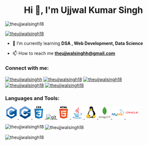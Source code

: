<h1 align="center">Hi 👋, I'm Ujjwal Kumar Singh</h1>
<p align="left"> <img src="https://komarev.com/ghpvc/?username=theujjwalsingh18&label=Profile%20views&color=0e75b6&style=flat" alt="theujjwalsingh18" /> </p>

<p align="left"> <a href="https://github.com/ryo-ma/github-profile-trophy"><img src="https://github-profile-trophy.vercel.app/?username=theujjwalsingh18" alt="theujjwalsingh18" /></a> </p>

- 🌱 I’m currently learning **DSA , Web Development, Data Science**

- 📫 How to reach me **theujjwalsinghh@gmail.com**

<h3 align="left">Connect with me:</h3>
<p align="left">
<a href="https://twitter.com/theujjwalsinghh" target="blank"><img align="center" src="https://raw.githubusercontent.com/rahuldkjain/github-profile-readme-generator/master/src/images/icons/Social/twitter.svg" alt="theujjwalsinghh" height="30" width="40" /></a>
<a href="https://linkedin.com/in/theujjwalsingh18" target="blank"><img align="center" src="https://raw.githubusercontent.com/rahuldkjain/github-profile-readme-generator/master/src/images/icons/Social/linked-in-alt.svg" alt="theujjwalsingh18" height="30" width="40" /></a>
<a href="https://kaggle.com/theujjwalsingh18" target="blank"><img align="center" src="https://raw.githubusercontent.com/rahuldkjain/github-profile-readme-generator/master/src/images/icons/Social/kaggle.svg" alt="theujjwalsingh18" height="30" width="40" /></a>
<a href="https://instagram.com/theujjwalsingh18" target="blank"><img align="center" src="https://raw.githubusercontent.com/rahuldkjain/github-profile-readme-generator/master/src/images/icons/Social/instagram.svg" alt="theujjwalsingh18" height="30" width="40" /></a>
<a href="https://www.leetcode.com/theujjwalsingh18" target="blank"><img align="center" src="https://raw.githubusercontent.com/rahuldkjain/github-profile-readme-generator/master/src/images/icons/Social/leet-code.svg" alt="theujjwalsingh18" height="30" width="40" /></a>
</p>

<h3 align="left">Languages and Tools:</h3>
<p align="left"> <a href="https://www.cprogramming.com/" target="_blank" rel="noreferrer"> <img src="https://raw.githubusercontent.com/devicons/devicon/master/icons/c/c-original.svg" alt="c" width="40" height="40"/> </a> <a href="https://www.w3schools.com/cpp/" target="_blank" rel="noreferrer"> <img src="https://raw.githubusercontent.com/devicons/devicon/master/icons/cplusplus/cplusplus-original.svg" alt="cplusplus" width="40" height="40"/> </a> <a href="https://www.w3schools.com/css/" target="_blank" rel="noreferrer"> <img src="https://raw.githubusercontent.com/devicons/devicon/master/icons/css3/css3-original-wordmark.svg" alt="css3" width="40" height="40"/> </a> <a href="https://git-scm.com/" target="_blank" rel="noreferrer"> <img src="https://www.vectorlogo.zone/logos/git-scm/git-scm-icon.svg" alt="git" width="40" height="40"/> </a> <a href="https://www.w3.org/html/" target="_blank" rel="noreferrer"> <img src="https://raw.githubusercontent.com/devicons/devicon/master/icons/html5/html5-original-wordmark.svg" alt="html5" width="40" height="40"/> </a> <a href="https://www.java.com" target="_blank" rel="noreferrer"> <img src="https://raw.githubusercontent.com/devicons/devicon/master/icons/java/java-original.svg" alt="java" width="40" height="40"/> </a> <a href="https://www.linux.org/" target="_blank" rel="noreferrer"> <img src="https://raw.githubusercontent.com/devicons/devicon/master/icons/linux/linux-original.svg" alt="linux" width="40" height="40"/> </a> <a href="https://www.mongodb.com/" target="_blank" rel="noreferrer"> <img src="https://raw.githubusercontent.com/devicons/devicon/master/icons/mongodb/mongodb-original-wordmark.svg" alt="mongodb" width="40" height="40"/> </a> <a href="https://www.mysql.com/" target="_blank" rel="noreferrer"> <img src="https://raw.githubusercontent.com/devicons/devicon/master/icons/mysql/mysql-original-wordmark.svg" alt="mysql" width="40" height="40"/> </a> <a href="https://www.oracle.com/" target="_blank" rel="noreferrer"> <img src="https://raw.githubusercontent.com/devicons/devicon/master/icons/oracle/oracle-original.svg" alt="oracle" width="40" height="40"/> </a> </p>

<p><img align="left" src="https://github-readme-stats.vercel.app/api/top-langs?username=theujjwalsingh18&show_icons=true&locale=en&layout=compact" alt="theujjwalsingh18" /></p>

<p>&nbsp;<img align="center" src="https://github-readme-stats.vercel.app/api?username=theujjwalsingh18&show_icons=true&locale=en" alt="theujjwalsingh18" /></p>

<p><img align="center" src="https://github-readme-streak-stats.herokuapp.com/?user=theujjwalsingh18&" alt="theujjwalsingh18" /></p>
